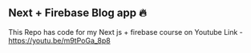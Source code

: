 ## Next + Firebase Blog app 🔥

This Repo has code for my Next js + firebase course on Youtube
Link - https://youtu.be/m9tPoGa_8p8

